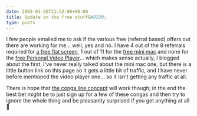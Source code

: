 ```yaml
---
date: 2005-01-26T21:52:00+00:00
title: Update on the free stuff&#8230;
type: posts
---
```

I few people emailed me to ask if the various free (referral based) offers out there are working for me... well, yes and no. I have 4 out of the 8 referrals required for [a free flat screen](http://www.freeflatscreens.com/?r=13882371), 1 out of 11 for the [free mini mac](http://www.freeminimacs.com/?r=13892191) and none for the [free Personal Video Player](http://www.pvps4free.com/default.aspx?r=160508)... which makes sense actually, I blogged about the first, I've never really talked about the mini mac one, but there is a little button link on this page so it gets a little bit of traffic, and I have never before mentioned the video player one... so it isn't getting any traffic at all.

There is hope that [the conga line concept](http://blogs.duncanmackenzie.net/duncanma/archive/2005/01/13/990.aspx) will work though; in the end the best bet might be to just sign up for a few of these congas and then try to ignore the whole thing and be pleasantly surprised if you get anything at all 🙂
